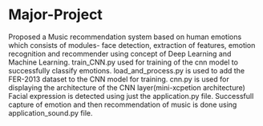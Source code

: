 # Major-Project
Proposed a Music recommendation system based on human emotions which consists of modules- face detection, extraction of features, emotion recognition and recommender using concept of Deep Learning and Machine Learning.
train_CNN.py used for training of the cnn model to successfully classify emotions.
load_and_process.py is used to add the FER-2013 dataset to the CNN model for training.
cnn.py is used for displaying the architecture of the CNN layer(mini-xcpetion architecture)
Facial expression is detected using just the application.py file.
Successfull capture of emotion and then recommendation of music is done using application_sound.py file.
